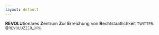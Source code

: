 ```yaml
---
layout: default
---
```


**REVOLU**tionäres **Z**entrum **Z**ur **E**rreichung von **R**echtstaatlichkeit
<small>TWITTER: @REVOLUZZER_ORG</small>
